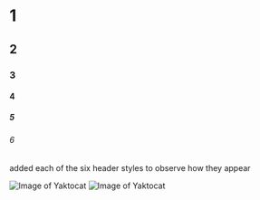 # 1
## 2
### 3
#### 4
##### 5
###### 6

added each of the six header styles to observe how they appear

![Image of Yaktocat](https://octodex.github.com/images/yaktocat.png)
![Image of Yaktocat](https://octodex.github.com/images/yaktocat.png)
